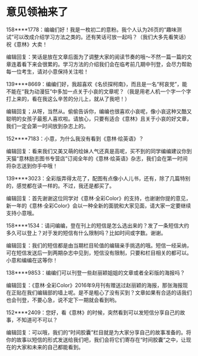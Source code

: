 # 意见领袖来了

158****1778：编编们好！我是一枚初二的意粉。我个人认为26页的“趣味测试”可以改成介绍学习方法之类的。还有笑话可放一起吗？（我们大多先看笑话）祝《意林》大卖！ 

编辑回复：笑话是放在文章后面为了调整大家的阅读节奏的哦～不然一篇一篇的文章连着看下来会很累的。学习方法的介绍我们会在临考前几期中刊登，会尽力帮助每一位考生，请对小意保持关注啦！ 

139****8669：编编们好，我超喜欢《名侦探柯南》，而且是一名“柯哀党”，能不能在“我为动漫狂”中多加一点关于小哀的文章呢？（我是用老人机一个字一个字打上来的，看在我这么辛苦的分儿上，就从了我吧！） 

编辑回复；从呀，当然从。偷偷告诉你，编编也很喜欢小哀呢，像小哀这种又酷又聪明的女孩子最惹人喜欢啦。请放心，只要有适合《意林》且关于小哀的好文章，我们一定会第一时间放到杂志上的。 

152****7183：小意，为什么我没有看到《意林·绘英语》？ 

编辑回复：看来我们又美又萌的绘妹人气还真是高呢，买不到的同学编编建议你到天猫“意林励志图书专营店”订阅全年的《意林·绘英语》杂志，我们会在第一时间将杂志送到你手中哦！ 

139****3023：全彩版弄得太花了，配图有点像小人儿书，还有，除了几篇特别的，感觉都在读一样的。不过，我还是都买了。 

编辑回复：首先谢谢这位同学对《意林·全彩Color》的支持，也谢谢你提的意见，新一年的《意林·全彩Color》会以一种全新的面貌和大家见面，请大家一定要继续支持小意哦。 

158****1534：请问编编，登在刊上的短信是怎么选出来的？发了一条短信大约多久可以登上？对于发的短信有什么限制吗？比如时间或字数。谢谢。 

编辑回复：我们的短信都是由当期栏目轮值的编辑亲手挑选的哦。短信一经采纳，可在短信发送后一到两期杂志中见到，短信没有限制，只要和栏目相关的都可以。小意和编编在这等你！ 

138****9853：编编们可以刊登一些赵丽颖姐姐的文章或者全彩版的海报吗？ 

编辑回复：《意林·全彩Color》2016年9月刊有赠送过赵丽颖的海报，那张海报现在正贴在我们编辑部的墙上呢。是不是粗心了没有买到？文章如果有合适的话我们也会刊登，不要心急，说不定下一期就会看到哟。 

152****2409：您好，看《意林》的时候，突然看到可以发短信分享自己的故事，不知道可不可以？ 

编辑回复：可以哦，我们的“时间胶囊”栏目就是为大家分享自己的故事准备的。将你的故事以短信的形式发送给我们吧，我们会将它们寄存在“时间胶囊”之中，让现在的大家和未来的自己都能看到。